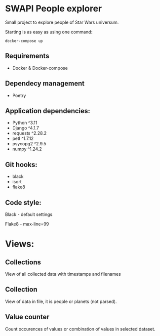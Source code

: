 
# SWAPI People explorer

Small project to explore people of Star Wars universum.

Starting is as easy as using one command:

`docker-compose up`

## Requirements
- Docker & Docker-compose

## Dependecy management
- Poetry

## Application dependencies:
- Python ^3.11
- Django ^4.1.7
- requests ^2.28.2
- petl ^1.7.12
- psycopg2 ^2.9.5
- numpy ^1.24.2

## Git hooks:
- black
- isort
- flake8

## Code style:
Black - default settings

Flake8 - max-line=99



# Views:
## Collections
View of all collected data with timestamps and filenames

## Collection
View of data in file, it is people or planets (not parsed).

## Value counter
Count occurences of values or combination of values in selected dataset.
